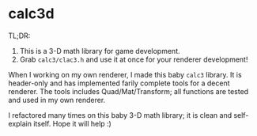 # calc3d

TL;DR: 
1. This is a 3-D math library for game development.
2. Grab `calc3/clac3.h` and use it at once for your renderer development!

When I working on my own renderer, I made this baby `calc3` library.
It is header-only and has implemented farily complete tools for a decent renderer.
The tools includes Quad/Mat/Transform; all functions are tested and used in my own renderer.

I refactored many times on this baby 3-D math library; it is clean and self-explain itself. Hope it will help :)
